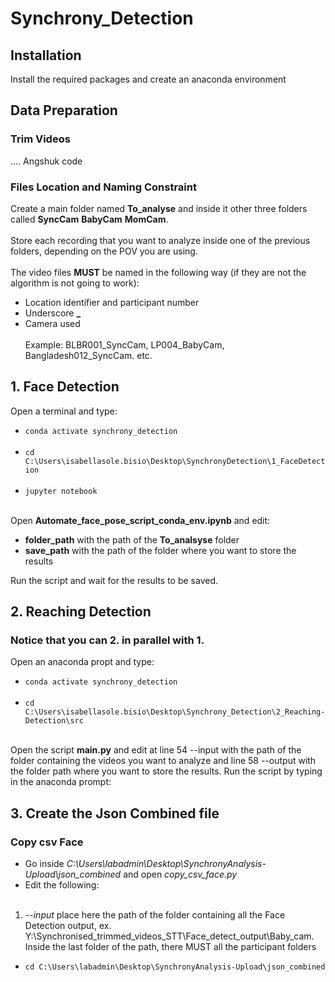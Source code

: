 # Synchrony_Detection

## Installation
Install the required packages and create an anaconda environment

## Data Preparation 
### Trim Videos
.... Angshuk code

### Files Location and Naming Constraint
Create a main folder named **To_analyse** and inside it other three folders called **SyncCam** **BabyCam** **MomCam**. <br><br>
Store each recording that you want to analyze inside one of the previous folders, depending on the POV you are using. <br><br>
The video files **MUST** be named in the following way (if they are not the algorithm is not going to work):
- Location identifier and participant number
- Underscore **_**
- Camera used
<br><br> Example: BLBR001_SyncCam, LP004_BabyCam, Bangladesh012_SyncCam. etc.

## 1. Face Detection 
Open a terminal and type:
- `conda activate synchrony_detection` <br><br>
- `cd C:\Users\isabellasole.bisio\Desktop\SynchronyDetection\1_FaceDetection` <br><br>
- `jupyter notebook` <br><br>

Open **Automate_face_pose_script_conda_env.ipynb** and edit: 
- **folder_path** with the path of the **To_analsyse** folder
- **save_path** with the path of the folder where you want to store the results

Run the script and wait for the results to be saved.

## 2. Reaching Detection
### Notice that you can 2. in parallel with 1.
Open an anaconda propt and type:
- `conda activate synchrony_detection` <br><br>
- `cd C:\Users\isabellasole.bisio\Desktop\Synchrony_Detection\2_Reaching-Detection\src` <br><br>

Open the script **main.py** and edit at line 54 --input with the path of the folder containing the videos you want to analyze and line 58 --output with the folder path where you want to store the results.
Run the script by typing in the anaconda prompt:

## 3. Create the Json Combined file
### Copy csv Face
- Go inside _C:\Users\labadmin\Desktop\SynchronyAnalysis-Upload\json_combined_ and open _copy_csv_face.py_
- Edit the following:<br><br>
1. _--input_ place here the path of the folder containing all the Face Detection output, ex. Y:\Synchronised_trimmed_videos_STT\Face_detect_output\Baby_cam. <br>
Inside the last folder of the path, there MUST all the participant folders 
- `cd C:\Users\labadmin\Desktop\SynchronyAnalysis-Upload\json_combined` <br><br>


